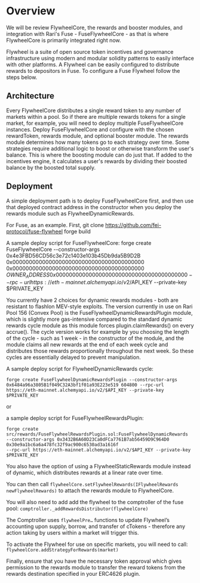 # Overview

We will be review FlywheelCore, the rewards and booster modules, and integration with Rari's Fuse - FuseFlywheelCore - as that is where FlywheelCore is primarily integrated right now.

Flywheel is a suite of open source token incentives and governance infrastructure using modern and modular solidity patterns to easily interface with other platforms. A Flywheel can be easily configured to distribute rewards to depositors in Fuse. To configure a Fuse Flywheel follow the steps below.

## Architecture 

Every FlywheelCore distributes a single reward token to any number of markets within a pool. So if there are multiple rewards tokens for a single market, for example, you will need to deploy multiple FuseFlywheelCore instances. Deploy FuseFlywheelCore and configure with the chosen rewardToken, rewards module, and optional booster module. The rewards module determines how many tokens go to each strategy over time. Some strategies require additional logic to boost or otherwise transform the user's balance. This is where the boosting module can do just that. If added to the incentives engine, it calculates a user's rewards by dividing their boosted balance by the boosted total supply.

## Deployment

A simple deployment path is to deploy FuseFlywheelCore first, and then use that deployed contract address in the constructor when you deploy the rewards module such as FlywheelDynamicRewards.  

For Fuse, as an example. First,
    git clone https://github.com/fei-protocol/fuse-flywheel
    forge build

A sample deploy script for FuseFlywheelCore:
    forge create FuseFlywheelCore --constructor-args 0x4e3FBD56CD56c3e72c1403e103b45Db9da5B9D2B 0x0000000000000000000000000000000000000000 0x0000000000000000000000000000000000000000 $OWNER_ADDRESS 0x0000000000000000000000000000000000000000 --rpc-url https://eth-mainnet.alchemyapi.io/v2/$API_KEY --private-key $PRIVATE_KEY

You currently have 2 choices for dynamic rewards modules - both are resistant to flashlon MEV-style exploits.  The version currently in use on Rari Pool 156 (Convex Pool) is the FuseFlywheelDynamicRewardsPlugin module, which is slightly more gas-intensive compared to the standard dynamic rewards cycle module as this module forces plugin.claimRewards() on every accrue().  The cycle version works for example by you choosing the length of the cycle - such as 1 week - in the constructor of the module, and the module claims all new rewards at the end of each week cycle and distributes those rewards proportionally throughout the next week. So these cycles are essentially delayed to prevent manipulation.

A sample deploy script for FlywheelDynamicRewards cycle:

    forge create FuseFlywheelDynamicRewardsPlugin --constructor-args 
    0x6484a96a3805B1f049C32A3bf1f01a93E223e519 604800 --rpc-url 
    https://eth-mainnet.alchemyapi.io/v2/$API_KEY --private-key $PRIVATE_KEY

or 

a sample deploy script for FuseFlywheelRewardsPlugin:

    forge create src/rewards/FuseFlywheelRewardsPlugin.sol:FuseFlywheelDynamicRewards 
    --constructor-args 0x3432B6A60D23Ca0dFCa7761B7ab56459D9C964D0 0x30e9a1bc6a6a478fc32f9ac900c6530ad3a1616f 
    --rpc-url https://eth-mainnet.alchemyapi.io/v2/$API_KEY --private-key $PRIVATE_KEY

You also have the option of using a FlywheelStaticRewards module instead of dynamic, which distributes rewards at a linear rate over time.

You can then call `flywheelCore.setFlywheelRewards(IFlywheelRewards newFlywheelRewards)` to attach the rewards module to FlywheelCore.

You will also need to add add the flywheel to the comptroller of the fuse pool: `comptroller._addRewardsDistributor(flywheelCore)`

The Comptroller uses `flywheelPre…` functions to update Flywheel’s accounting upon supply, borrow, and transfer of cTokens - therefore any action taking by users within a market will trigger this.

To activate the Flywheel for use on specific markets, you will need to call: `flywheelCore.addStrategyForRewards(market)`

Finally, ensure that you have the necessary token approval which gives permission to the rewards module to transfer the reward tokens from the rewards destination specified in your ERC4626 plugin.
